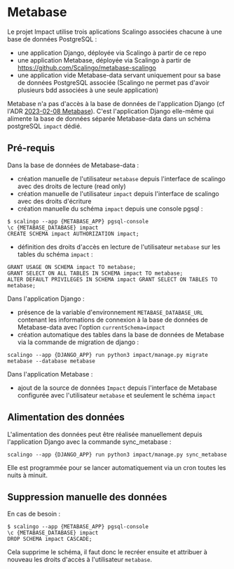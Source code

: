 # Metabase

Le projet Impact utilise trois aplications Scalingo associées chacune à une base de données PostgreSQL :
 - une application Django, déployée via Scalingo à partir de ce repo
 - une application Metabase, déployée via Scalingo à partir de https://github.com/Scalingo/metabase-scalingo
 - une application vide Metabase-data servant uniquement pour sa base de données PostgreSQL associée (Scalingo ne permet pas d'avoir plusieurs bdd associées à une seule application)

Metabase n'a pas d'accès à la base de données de l'application Django (cf l'ADR [2023-02-08 Metabase](ADR/2023-02-08%20Metabase)).
C'est l'application Django elle-même qui alimente la base de données séparée Metabase-data dans un schéma postgreSQL `impact` dédié.


## Pré-requis

Dans la base de données de Metabase-data :
  - création manuelle de l'utilisateur `metabase` depuis l'interface de scalingo avec des droits de lecture (read only)
  - création manuelle de l'utilisateur `impact` depuis l'interface de scalingo avec des droits d'écriture
  - création manuelle du schéma `impact` depuis une console pgsql :

```
$ scalingo --app {METABASE_APP} pgsql-console
\c {METABASE_DATABASE} impact
CREATE SCHEMA impact AUTHORIZATION impact;
```
  - définition des droits d'accès en lecture de l'utilisateur `metabase` sur les tables du schéma `impact` :

```
GRANT USAGE ON SCHEMA impact TO metabase;
GRANT SELECT ON ALL TABLES IN SCHEMA impact TO metabase;
ALTER DEFAULT PRIVILEGES IN SCHEMA impact GRANT SELECT ON TABLES TO metabase;
```

Dans l'application Django :
  - présence de la variable d'environnement `METABASE_DATABASE_URL` contenant les informations de connexion à la base de données de Metabase-data avec l'option `currentSchema=impact`
  - création automatique des tables dans la base de données de Metabase via la commande de migration de django :

```
scalingo --app {DJANGO_APP} run python3 impact/manage.py migrate metabase --database metabase
```

Dans l'application Metabase :
  - ajout de la source de données `Impact` depuis l'interface de Metabase configurée avec l'utilisateur `metabase` et seulement le schéma `impact`


## Alimentation des données

L'alimentation des données peut être réalisée manuellement depuis l'application Django avec la commande sync_metabase :

```
scalingo --app {DJANGO_APP} run python3 impact/manage.py sync_metabase
```

Elle est programmée pour se lancer automatiquement via un cron toutes les nuits à minuit.

## Suppression manuelle des données

En cas de besoin :

```
$ scalingo --app {METABASE_APP} pgsql-console
\c {METABASE_DATABASE} impact
DROP SCHEMA impact CASCADE;
```

Cela supprime le schéma, il faut donc le recréer ensuite et attribuer à nouveau les droits d'accès à l'utilisateur `metabase`.
